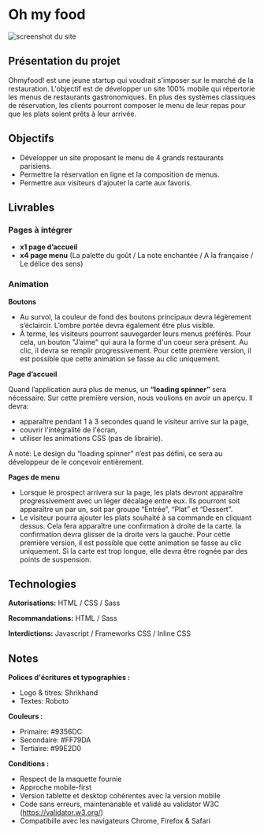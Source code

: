 # Oh my food

![screenshot du site](https://github.com/Pro2Wordpress/OhMyFood/blob/2159333ad86a67e2c04e1d2faad40985d8f443fc/restaurants/Nori%20Maison1.png)

## Présentation du projet
Ohmyfood! est une jeune startup qui voudrait s'imposer sur le marché de la restauration. L'objectif est de développer un site 100% mobile qui répertorie les menus de restaurants gastronomiques. En plus des systèmes classiques de réservation, les clients pourront composer le menu de leur repas pour que les plats soient prêts à leur arrivée.

## Objectifs
- Développer un site proposant le menu de 4 grands restaurants parisiens.
- Permettre la réservation en ligne et la composition de menus.
- Permettre aux visiteurs d'ajouter la carte aux favoris. 

## Livrables

### Pages à intégrer

- **x1 page d’accueil**
- **x4 page menu** (La palette du goût / La note enchantée / A la française / Le délice des sens)

### Animation

**Boutons**
- Au survol, la couleur de fond des boutons principaux devra légèrement s’éclaircir. L’ombre portée devra également être plus visible.
- À terme, les visiteurs pourront sauvegarder leurs menus préférés. Pour cela, un bouton "J’aime" qui aura la forme d'un coeur sera présent. Au clic, il devra se remplir progressivement. Pour cette première version, il est possible que cette animation se fasse au clic uniquement.

**Page d’accueil**

Quand l’application aura plus de menus, un **“loading spinner”** sera nécessaire. Sur cette première version, nous voulions en avoir un aperçu. Il devra:  
- apparaître pendant 1 à 3 secondes quand le visiteur arrive sur la page, 
- couvrir l'intégralité de l'écran, 
- utiliser les animations CSS (pas de librairie). 

A noté: Le design du “loading spinner” n’est pas défini, ce sera au développeur de le conçevoir entièrement.

**Pages de menu**
- Lorsque le prospect arrivera sur la page, les plats devront apparaître progressivement avec un léger décalage entre eux. Ils pourront soit apparaître un par un, soit par groupe “Entrée”, “Plat” et “Dessert”.
- Le visiteur pourra ajouter les plats souhaité à sa commande en cliquant dessus. Cela fera apparaître une confirmation à droite de la carte. la confirmation devra glisser de la droite vers la gauche. Pour cette première version, il est possible que cette animation se fasse au clic uniquement. Si la carte est trop longue, elle devra être rognée par des points de suspension.

## Technologies

**Autorisations:** HTML / CSS / Sass

**Recommandations:** HTML / Sass

**Interdictions:** Javascript / Frameworks CSS / Inline CSS

## Notes

**Polices d'écritures et typographies :**
- Logo & titres: Shrikhand
- Textes: Roboto

**Couleurs :**
- Primaire: #9356DC
- Secondaire: #FF79DA
- Tertiaire: #99E2D0

**Conditions :**
- Respect de la maquette fournie
- Approche mobile-first
- Version tablette et desktop cohérentes avec la version mobile
- Code sans erreurs, maintenanable et validé au validator W3C (https://validator.w3.org/)
- Compatibille avec les navigateurs Chrome, Firefox & Safari
